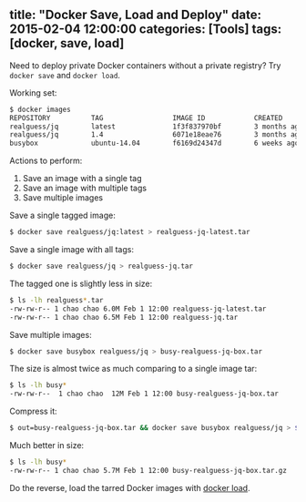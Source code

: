 title: "Docker Save, Load and Deploy"
date: 2015-02-04 12:00:00
categories: [Tools]
tags: [docker, save, load]
---

Need to deploy private Docker containers without a private registry? Try `docker save` and `docker load`.

Working set:

```sh
$ docker images
REPOSITORY          TAG                 IMAGE ID            CREATED             VIRTUAL SIZE
realguess/jq        latest              1f3f837970bf        3 months ago        6.107 MB
realguess/jq        1.4                 6071e18eae76        3 months ago        6.107 MB
busybox             ubuntu-14.04        f6169d24347d        6 weeks ago         5.609 MB
```

Actions to perform:

1. Save an image with a single tag
2. Save an image with multiple tags
3. Save multiple images

Save a single tagged image:

```sh
$ docker save realguess/jq:latest > realguess-jq-latest.tar
```

Save a single image with all tags:

```sh
$ docker save realguess/jq > realguess-jq.tar
```

The tagged one is slightly less in size:

```sh
$ ls -lh realguess*.tar
-rw-rw-r-- 1 chao chao 6.0M Feb 1 12:00 realguess-jq-latest.tar
-rw-rw-r-- 1 chao chao 6.5M Feb 1 12:00 realguess-jq.tar
```

Save multiple images:

```sh
$ docker save busybox realguess/jq > busy-realguess-jq-box.tar
```

The size is almost twice as much comparing to a single image tar:

```sh
$ ls -lh busy*
-rw-rw-r--  1 chao chao  12M Feb 1 12:00 busy-realguess-jq-box.tar
```

Compress it:

```sh
$ out=busy-realguess-jq-box.tar && docker save busybox realguess/jq > $out && gzip $out
```

Much better in size:

```sh
$ ls -lh busy*
-rw-rw-r-- 1 chao chao 5.7M Feb 1 12:00 busy-realguess-jq-box.tar.gz
```

Do the reverse, load the tarred Docker images with [docker load].

[docker load]: https://docs.docker.com/reference/commandline/cli/#load

